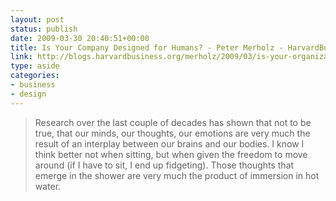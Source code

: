 ```yaml
---
layout: post
status: publish
date: 2009-03-30 20:40:51+00:00
title: Is Your Company Designed for Humans? - Peter Merholz - HarvardBusiness.org
link: http://blogs.harvardbusiness.org/merholz/2009/03/is-your-organization-designed.html
type: aside
categories:
- business
- design
---
```


> Research over the last couple of decades has shown that not to be true, that our minds, our thoughts, our emotions are very much the result of an interplay between our brains and our bodies. I know I think better not when sitting, but when given the freedom to move around (if I have to sit, I end up fidgeting). Those thoughts that emerge in the shower are very much the product of immersion in hot water.